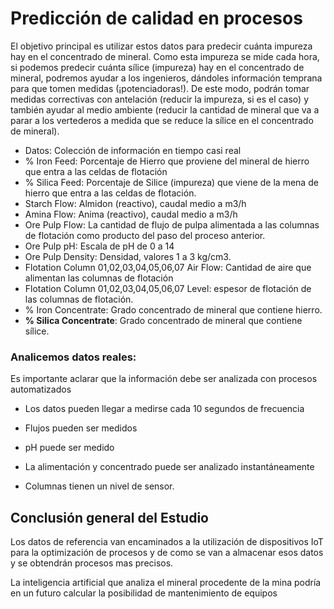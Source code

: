 # Predicción de calidad en procesos
El objetivo principal es utilizar estos datos para predecir cuánta impureza hay en el concentrado de mineral. Como esta impureza se mide cada hora, si podemos predecir cuánta sílice (impureza) hay en el concentrado de mineral, podremos ayudar a los ingenieros, dándoles información temprana para que tomen medidas (¡potenciadoras!). De este modo, podrán tomar medidas correctivas con antelación (reducir la impureza, si es el caso) y también ayudar al medio ambiente (reducir la cantidad de mineral que va a parar a los vertederos a medida que se reduce la sílice en el concentrado de mineral).


-   Datos: Colección de información en tiempo casi real
-   % Iron Feed: Porcentaje de Hierro que proviene del mineral de hierro que entra a las celdas de flotación 
-   % Silica Feed: Porcentaje de Silice (impureza) que viene de la mena de hierro que entra a las celdas de flotación.
-   Starch Flow: Almidon (reactivo), caudal medio a m3/h
-   Amina Flow: Anima (reactivo), caudal medio a m3/h
-   Ore Pulp Flow:   La cantidad de flujo de pulpa alimentada a las columnas de flotación como producto del paso del proceso anterior.
-   Ore Pulp pH: Escala de pH de 0 a 14
-   Ore Pulp Density: Densidad, valores 1 a 3 kg/cm3.
-   Flotation Column 01,02,03,04,05,06,07 Air Flow: Cantidad de aire que alimentan las columnas de flotación 
-   Flotation Column 01,02,03,04,05,06,07 Level: espesor de flotación de las columnas de flotación.
-   % Iron Concentrate: Grado concentrado de mineral que contiene hierro.
-   **% Silica Concentrate**: Grado concentrado de mineral que contiene sílice.

### Analicemos datos reales:
Es importante aclarar que la información debe ser analizada con procesos automatizados 
-   Los datos pueden llegar a medirse cada 10 segundos de frecuencia
    
-   Flujos pueden ser medidos
    
-   pH puede ser medido
-   La alimentación y concentrado puede ser analizado instantáneamente
-   Columnas tienen un nivel de sensor.

## Conclusión general del Estudio
Los datos de referencia van encaminados a la utilización de dispositivos IoT para la optimización de procesos y de como se van a almacenar esos datos y se obtendrán procesos mas precisos.

La inteligencia artificial que analiza el mineral procedente de la mina podría en un futuro calcular la posibilidad de mantenimiento de equipos
